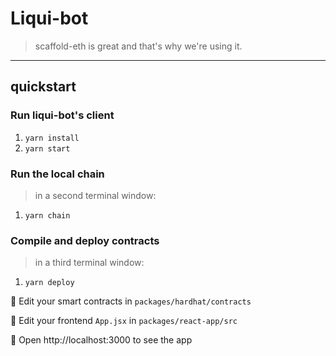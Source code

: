 # Liqui-bot

> scaffold-eth is great and that's why we're using it.

---

## quickstart
### Run liqui-bot's client 
  1. `yarn install`
  2. `yarn start`

### Run the local chain
> in a second terminal window:
  1. `yarn chain`

### Compile and deploy contracts
> in a third terminal window:
  1. `yarn deploy`

🔏 Edit your smart contracts in `packages/hardhat/contracts`

📝 Edit your frontend `App.jsx` in `packages/react-app/src`

📱 Open http://localhost:3000 to see the app
